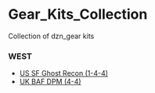 # Gear_Kits_Collection
Collection of dzn_gear kits

### WEST
- [US SF Ghost Recon (1-4-4)](https://github.com/reptiloids/Gear_Kits_Collection/tree/master/West/US%20SF%20Ghost%20Recon%201-4-4)
- [UK BAF DPM (4-4)](https://github.com/reptiloids/Gear_Kits_Collection/tree/master/West/UK%20BAF%20DPM%204-4)
